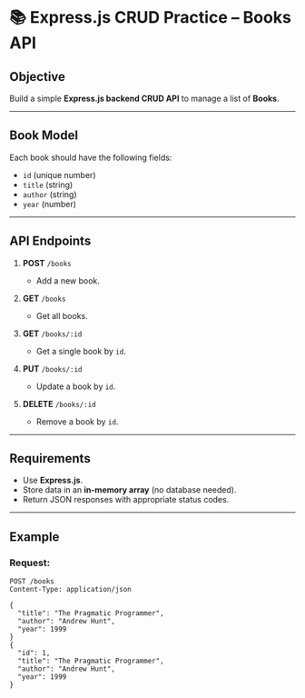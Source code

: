 # 📚 Express.js CRUD Practice – Books API

## Objective
Build a simple **Express.js backend CRUD API** to manage a list of **Books**.

---

## Book Model
Each book should have the following fields:
- `id` (unique number)
- `title` (string)
- `author` (string)
- `year` (number)

---

## API Endpoints

1. **POST** `/books`  
   - Add a new book.  

2. **GET** `/books`  
   - Get all books.  

3. **GET** `/books/:id`  
   - Get a single book by `id`.  

4. **PUT** `/books/:id`  
   - Update a book by `id`.  

5. **DELETE** `/books/:id`  
   - Remove a book by `id`.  

---

## Requirements
- Use **Express.js**.
- Store data in an **in-memory array** (no database needed).
- Return JSON responses with appropriate status codes.

---

## Example
### Request:
```http
POST /books
Content-Type: application/json

{
  "title": "The Pragmatic Programmer",
  "author": "Andrew Hunt",
  "year": 1999
}
{
  "id": 1,
  "title": "The Pragmatic Programmer",
  "author": "Andrew Hunt",
  "year": 1999
}

```

